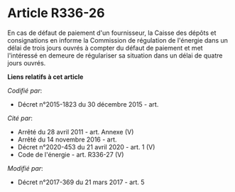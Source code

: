 # Article R336-26

En cas de défaut de paiement d'un fournisseur, la Caisse des dépôts et consignations en informe la Commission de régulation
de l'énergie dans un délai de trois jours ouvrés à compter du défaut de paiement et met l'intéressé en demeure de régulariser
sa situation dans un délai de quatre jours ouvrés.

**Liens relatifs à cet article**

_Codifié par_:

  - Décret n°2015-1823 du 30 décembre 2015 - art.

_Cité par_:

  - Arrêté du 28 avril 2011 - art. Annexe (V)
  - Arrêté du 14 novembre 2016 - art.
  - Décret n°2020-453 du 21 avril 2020 - art. 1 (V)
  - Code de l'énergie - art. R336-27 (V)

_Modifié par_:

  - Décret n°2017-369 du 21 mars 2017 - art. 5
